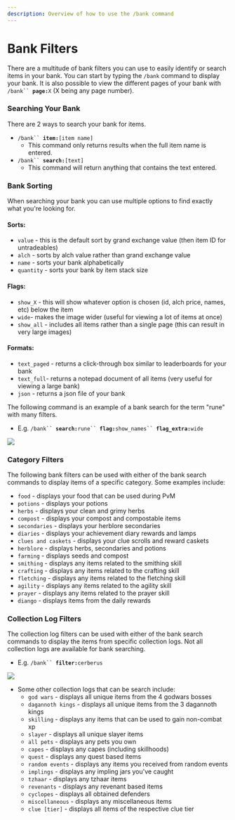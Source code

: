 ```yaml
---
description: Overview of how to use the /bank command
---
```


# Bank Filters

There are a multitude of bank filters you can use to easily identify or search items in your bank. You can start by typing the `/bank` command to display your bank. It is also possible to view the different pages of your bank with `/bank`` `**`page:`**`X` (X being any page number).

### Searching Your Bank

There are 2 ways to search your bank for items.

* `/bank`` `**`item:`**`[item name]`
  * This command only returns results when the full item name is entered.
* `/bank`` `**`search:`**`[text]`
  * This command will return anything that contains the text entered.

### Bank Sorting

When searching your bank you can use multiple options to find exactly what you're looking for.

#### Sorts:

* `value` - this is the default sort by grand exchange value (then item ID for untradeables)
* `alch` - sorts by alch value rather than grand exchange value
* `name` - sorts your bank alphabetically
* `quantity` - sorts your bank by item stack size

#### Flags:

* `show_X` - this will show whatever option is chosen (id, alch price, names, etc) below the item
* `wide`- makes the image wider (useful for viewing a lot of items at once)
* `show_all` - includes all items rather than a single page (this can result in very large images)

#### Formats:

* `text_paged` - returns a click-through box similar to leaderboards for your bank
* `text_full`- returns a notepad document of all items (very useful for viewing a large bank)
* `json` - returns a json file of your bank



The following command is an example of a bank search for the term "rune" with many filters.&#x20;

* E.g. `/bank`` `**`search:`**`rune`` `**`flag:`**`show_names`` `**`flag_extra:`**`wide`&#x20;

![](../.gitbook/assets/rune\_search.png)

### Category Filters

The following bank filters can be used with either of the bank search commands to display items of a specific category. Some examples include:

* `food` - displays your food that can be used during PvM
* `potions` - displays your potions
* `herbs` - displays your clean and grimy herbs
* `compost` - displays your compost and compostable items
* `secondaries` - displays your herblore secondaries
* `diaries` - displays your achievement diary rewards and lamps
* `clues and caskets` - displays your clue scrolls and reward caskets
* `herblore` - displays herbs, secondaries and potions
* `farming` - displays seeds and compost
* `smithing` - displays any items related to the smithing skill
* `crafting` - displays any items related to the crafting skill
* `fletching` - displays any items related to the fletching skill
* `agility` - displays any items related to the agility skill
* `prayer` - displays any items related to the prayer skill
* `diango` - displays items from the daily rewards

### Collection Log Filters

The collection log filters can be used with either of the bank search commands to display the items from specific collection logs. Not all collection logs are available for bank searching.&#x20;

* E.g. `/bank`` `**`filter:`**`cerberus`

![](../.gitbook/assets/cerberus\_bank.png)

* Some other collection logs that can be search include:
  * `god wars` - displays all unique items from the 4 godwars bosses
  * `dagannoth kings` - displays all unique items from the 3 dagannoth kings
  * `skilling` - displays any items that can be used to gain non-combat xp
  * `slayer` - displays all unique slayer items
  * `all pets` - displays any pets you own
  * `capes` - displays any capes (including skillhoods)
  * `quest` - displays any quest based items
  * `random events` - displays any items you received from random events
  * `implings` - displays any impling jars you've caught
  * `tzhaar` - displays any tzhaar items
  * `revenants` - displays any revenant based items
  * `cyclopes` - displays all obtained defenders
  * `miscellaneous` - displays any miscellaneous items
  * `clue [tier]` - displays all items of the respective clue tier
